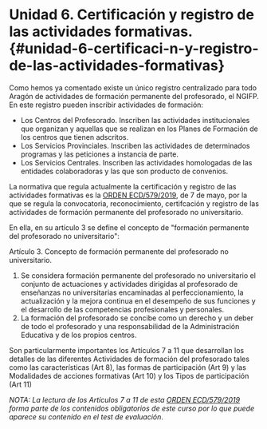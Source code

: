 # Unidad 6\. Certificación y registro de las actividades formativas. {#unidad-6-certificaci-n-y-registro-de-las-actividades-formativas}

Como hemos ya comentado  existe un único registro centralizado para todo Aragón de actividades de formación permanente del profesorado, el NGIFP. En este registro pueden inscribir actividades de formación:

*   Los Centros del Profesorado. Inscriben las actividades institucionales que organizan y aquellas que se realizan en los Planes de Formación de los centros que tienen adscritos.
*   Los Servicios Provinciales. Inscriben las actividades de determinados programas y las peticiones a instancia de parte.
*   Los Servicios Centrales. Inscriben las actividades homologadas de las entidades colaboradoras y las que son producto de convenios.

La normativa que regula actualmente la certificación y registro de las actividades formativas es la [ORDEN ECD/579/2019](http://www.boa.aragon.es/cgi-bin/EBOA/BRSCGI?CMD=VEROBJ&MLKOB=1075712023131), de 7 de mayo, por la que se regula la convocatoria, reconocimiento, certifcación y registro de las actividades de formación permanente del profesorado no universitario.

En ella, en su artículo 3 se define el concepto de "formación permanente del profesorado no universitario":

  Artículo 3. Concepto de formación permanente del profesorado no universitario.

  1. Se considera formación permanente del profesorado no universitario el conjunto de actuaciones y actividades dirigidas al profesorado de enseñanzas no universitarias encaminadas al perfeccionamiento, la actualización y la mejora continua en el desempeño de sus funciones y el desarrollo de las competencias profesionales y personales.
  2. La formación del profesorado se concibe como un derecho y un deber de todo el profesorado y una responsabilidad de la Administración Educativa y de los propios centros.
 
 Son particularmente importantes los Artículos 7 a 11 que desarrollan los detalles de las diferentes Actividades de formación del profesorado tales como las características (Art 8), las formas de participación (Art 9) y las Modalidades de acciones formativas (Art 10) y los Tipos de participación (Art 11)
 
 *NOTA: La lectura de los Artículos 7 a 11 de esta [ORDEN ECD/579/2019](http://www.boa.aragon.es/cgi-bin/EBOA/BRSCGI?CMD=VEROBJ&MLKOB=1075712023131) forma parte de los contenidos obligatorios de este curso por lo que puede aparece su contenido en el test de evaluación*.
 
 
